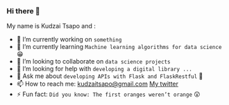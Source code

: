 ### Hi there 👋


My name is Kudzai Tsapo and :

- 🔭 I’m currently working on `something`
- 🌱 I’m currently learning `Machine learning algorithms for data science` :grin:
- 👯 I’m looking to collaborate on `data science projects`
- 🤔 I’m looking for help with `developing a digital library ...`
- 💬 Ask me about `developing APIs with Flask and FlaskRestful` :thinking: 
- 📫 How to reach me: kudzaitsapo@gmail.com [My twitter](https://twitter.com/kudzaitsapo)
- ⚡ Fun fact: `Did you know: The first oranges weren’t orange` :astonished:
